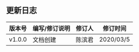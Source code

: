 ## 更新日志

| 版本号 | 编写/修订说明 | 修订人 | 修订时间   |
| ------ | ------------- | ------ | ---------- |
| v1.0.0 | 文档创建        | 陈滨君 | 2020/03/5 |
